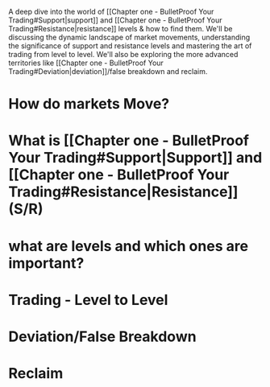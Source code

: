 A deep dive into the world of [[Chapter one - BulletProof Your Trading#Support|support]] and [[Chapter one - BulletProof Your Trading#Resistance|resistance]] levels & how to find them. We'll be discussing the dynamic landscape of market movements, understanding the significance of support and resistance levels and mastering the art of trading from level to level. We'll also be exploring the more advanced territories like [[Chapter one - BulletProof Your Trading#Deviation|deviation]]/false breakdown and reclaim. 

# How do markets Move?
# What is [[Chapter one - BulletProof Your Trading#Support|Support]] and [[Chapter one - BulletProof Your Trading#Resistance|Resistance]] (S/R)
# what are levels and which ones are important?
# Trading - Level to Level
# Deviation/False Breakdown
# Reclaim